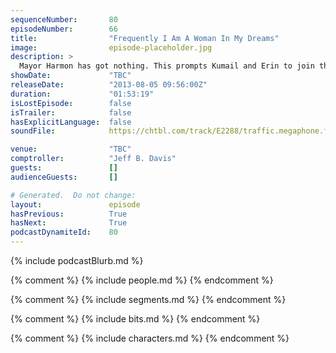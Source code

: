 ```yaml
---
sequenceNumber:       80
episodeNumber:        66
title:                "Frequently I Am A Woman In My Dreams"
image:                episode-placeholder.jpg
description: >
  Mayor Harmon has got nothing. This prompts Kumail and Erin to join the stage for some dream interpretation and penis trauma. In D&D, Sharpie dies.
showDate:             "TBC"
releaseDate:          "2013-08-05 09:56:00Z"
duration:             "01:53:19"
isLostEpisode:        false
isTrailer:            false
hasExplicitLanguage:  false
soundFile:            https://chtbl.com/track/E2288/traffic.megaphone.fm/STA5400422615.mp3?updated=1555545411

venue:                "TBC"
comptroller:          "Jeff B. Davis"
guests:               []
audienceGuests:       []

# Generated.  Do not change:
layout:               episode
hasPrevious:          True
hasNext:              True
podcastDynamiteId:    80
---
```


{% include podcastBlurb.md %}

{% comment %}
{% include people.md %}
{% endcomment %}

{% comment %}
{% include segments.md %}
{% endcomment %}

{% comment %}
{% include bits.md %}
{% endcomment %}

{% comment %}
{% include characters.md %}
{% endcomment %}

